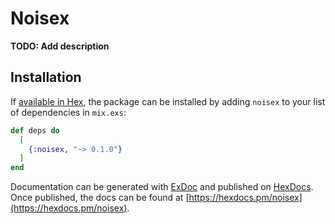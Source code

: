 # Noisex

**TODO: Add description**

## Installation

If [available in Hex](https://hex.pm/docs/publish), the package can be installed
by adding `noisex` to your list of dependencies in `mix.exs`:

```elixir
def deps do
  [
    {:noisex, "~> 0.1.0"}
  ]
end
```

Documentation can be generated with [ExDoc](https://github.com/elixir-lang/ex_doc)
and published on [HexDocs](https://hexdocs.pm). Once published, the docs can
be found at [https://hexdocs.pm/noisex](https://hexdocs.pm/noisex).

